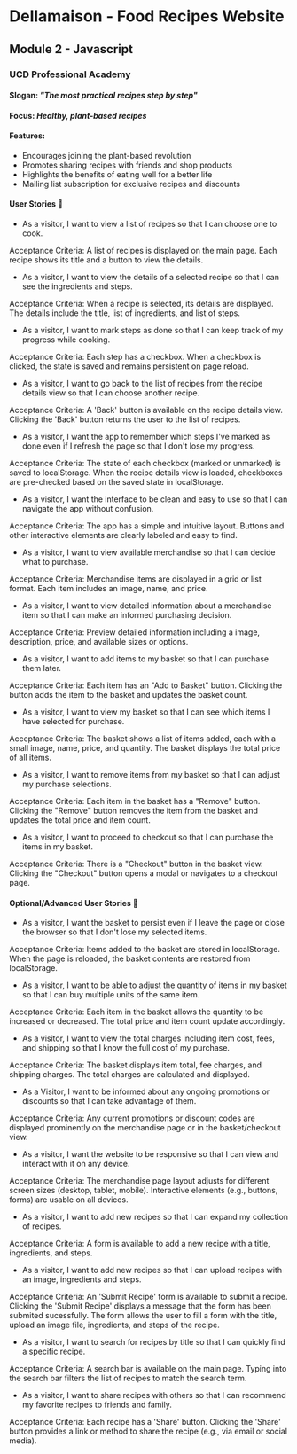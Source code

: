 # Dellamaison - Food Recipes Website

## Module 2 - Javascript

### UCD Professional Academy

#### Slogan: *"The most practical recipes step by step"*
#### Focus: *Healthy, plant-based recipes*

#### Features:
- Encourages joining the plant-based revolution
- Promotes sharing recipes with friends and shop products
- Highlights the benefits of eating well for a better life
- Mailing list subscription for exclusive recipes and discounts


#### User Stories 🍏

- As a visitor, I want to view a list of recipes so that I can choose one to cook.

Acceptance Criteria:
A list of recipes is displayed on the main page.
Each recipe shows its title and a button to view the details.

- As a visitor, I want to view the details of a selected recipe so that I can see the ingredients and steps.

Acceptance Criteria:
When a recipe is selected, its details are displayed.
The details include the title, list of ingredients, and list of steps.

- As a visitor, I want to mark steps as done so that I can keep track of my progress while cooking.

Acceptance Criteria:
Each step has a checkbox.
When a checkbox is clicked, the state is saved and remains persistent on page reload.

- As a visitor, I want to go back to the list of recipes from the recipe details view so that I can choose another recipe.

Acceptance Criteria:
A 'Back' button is available on the recipe details view.
Clicking the 'Back' button returns the user to the list of recipes.

- As a visitor, I want the app to remember which steps I've marked as done even if I refresh the page so that I don't lose my progress.

Acceptance Criteria:
The state of each checkbox (marked or unmarked) is saved to localStorage.
When the recipe details view is loaded, checkboxes are pre-checked based on the saved state in localStorage.

- As a visitor, I want the interface to be clean and easy to use so that I can navigate the app without confusion.

Acceptance Criteria:
The app has a simple and intuitive layout.
Buttons and other interactive elements are clearly labeled and easy to find.

- As a visitor, I want to view available merchandise so that I can decide what to purchase.
  
Acceptance Criteria:
Merchandise items are displayed in a grid or list format.
Each item includes an image, name, and price.

- As a visitor, I want to view detailed information about a merchandise item so that I can make an informed purchasing decision.
  
Acceptance Criteria:
Preview detailed information including a image, description, price, and available sizes or options.

- As a visitor, I want to add items to my basket so that I can purchase them later.
  
Acceptance Criteria:
Each item has an "Add to Basket" button.
Clicking the button adds the item to the basket and updates the basket count.


- As a visitor, I want to view my basket so that I can see which items I have selected for purchase.
  
Acceptance Criteria:
The basket shows a list of items added, each with a small image, name, price, and quantity.
The basket displays the total price of all items.

- As a visitor, I want to remove items from my basket so that I can adjust my purchase selections.
  
Acceptance Criteria:
Each item in the basket has a "Remove" button.
Clicking the "Remove" button removes the item from the basket and updates the total price and item count.

- As a visitor, I want to proceed to checkout so that I can purchase the items in my basket.
  
Acceptance Criteria:
There is a "Checkout" button in the basket view.
Clicking the "Checkout" button opens a modal or navigates to a checkout page.

#### Optional/Advanced User Stories 🍔

- As a visitor, I want the basket to persist even if I leave the page or close the browser so that I don't lose my selected items.
  
Acceptance Criteria:
Items added to the basket are stored in localStorage.
When the page is reloaded, the basket contents are restored from localStorage.

- As a visitor, I want to be able to adjust the quantity of items in my basket so that I can buy multiple units of the same item.
  
Acceptance Criteria:
Each item in the basket allows the quantity to be increased or decreased.
The total price and item count update accordingly.

- As a visitor, I want to view the total charges including item cost, fees, and shipping so that I know the full cost of my purchase.
  
Acceptance Criteria:
The basket displays item total, fee charges, and shipping charges.
The total charges are calculated and displayed.

- As a Visitor, I want to be informed about any ongoing promotions or discounts so that I can take advantage of them.
  
Acceptance Criteria:
Any current promotions or discount codes are displayed prominently on the merchandise page or in the basket/checkout view.

- As a visitor, I want the website to be responsive so that I can view and interact with it on any device.
  
Acceptance Criteria:
The merchandise page layout adjusts for different screen sizes (desktop, tablet, mobile).
Interactive elements (e.g., buttons, forms) are usable on all devices.

- As a visitor, I want to add new recipes so that I can expand my collection of recipes.

Acceptance Criteria:
A form is available to add a new recipe with a title, ingredients, and steps.

- As a visitor, I want to add new recipes so that I can upload recipes with an image, ingredients and steps.

Acceptance Criteria:
An 'Submit Recipe' form is available to submit a recipe.
Clicking the 'Submit Recipe' displays a message that the form has been submited sucessfully.
The form allows the user to fill a form with the title, upload an image file, ingredients, and steps of the recipe.

- As a visitor, I want to search for recipes by title so that I can quickly find a specific recipe.

Acceptance Criteria:
A search bar is available on the main page.
Typing into the search bar filters the list of recipes to match the search term.

- As a visitor, I want to share recipes with others so that I can recommend my favorite recipes to friends and family.

Acceptance Criteria:
Each recipe has a 'Share' button.
Clicking the 'Share' button provides a link or method to share the recipe (e.g., via email or social media).
